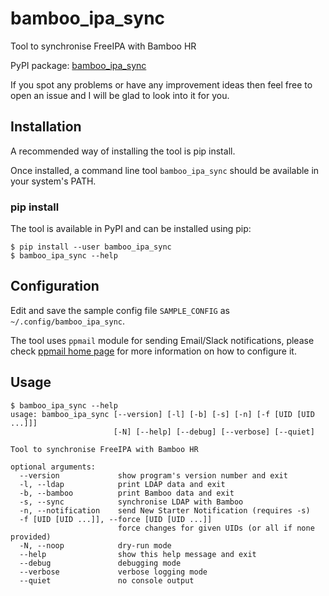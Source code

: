 # bamboo_ipa_sync
Tool to synchronise FreeIPA with Bamboo HR

PyPI package: [bamboo_ipa_sync](https://pypi.python.org/pypi/bamboo_ipa_sync)

If you spot any problems or have any improvement ideas then feel free to open
an issue and I will be glad to look into it for you.

## Installation
A recommended way of installing the tool is pip install.

Once installed, a command line tool `bamboo_ipa_sync` should be available in your
system's PATH.

### pip install
The tool is available in PyPI and can be installed using pip:
```
$ pip install --user bamboo_ipa_sync
$ bamboo_ipa_sync --help
```

## Configuration
Edit and save the sample config file `SAMPLE_CONFIG` as `~/.config/bamboo_ipa_sync`.

The tool uses `ppmail` module for sending Email/Slack notifications, please check
[ppmail home page](https://github.com/peterpakos/ppmail) for more information on
how to configure it.

## Usage
```
$ bamboo_ipa_sync --help
usage: bamboo_ipa_sync [--version] [-l] [-b] [-s] [-n] [-f [UID [UID ...]]]
                       [-N] [--help] [--debug] [--verbose] [--quiet]

Tool to synchronise FreeIPA with Bamboo HR

optional arguments:
  --version             show program's version number and exit
  -l, --ldap            print LDAP data and exit
  -b, --bamboo          print Bamboo data and exit
  -s, --sync            synchronise LDAP with Bamboo
  -n, --notification    send New Starter Notification (requires -s)
  -f [UID [UID ...]], --force [UID [UID ...]]
                        force changes for given UIDs (or all if none provided)
  -N, --noop            dry-run mode
  --help                show this help message and exit
  --debug               debugging mode
  --verbose             verbose logging mode
  --quiet               no console output
```
